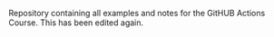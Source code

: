 Repository containing all examples and notes for the GitHUB Actions Course. This has been edited again. 
